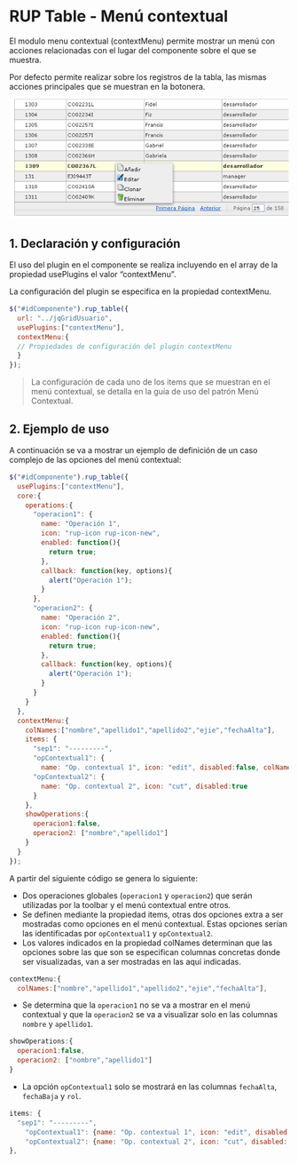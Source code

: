 # RUP Table - Menú contextual

El modulo menu contextual (contextMenu) permite mostrar un menú con acciones relacionadas con el lugar del componente sobre el que se muestra.

Por defecto permite realizar sobre los registros de la tabla, las mismas acciones principales que se muestran en la botonera.

![Imagen 1](img/rup.table.contextMenu_1.png)

## 1. Declaración y configuración

El uso del plugin en el componente se realiza incluyendo en el array de la propiedad usePlugins el valor “contextMenu”.

La configuración del plugin se especifica en la propiedad contextMenu.

```js
$("#idComponente").rup_table({
  url: "../jqGridUsuario",
  usePlugins:["contextMenu"],
  contextMenu:{
  // Propiedades de configuración del plugin contextMenu
  }
});

```

> La configuración de cada uno de los items que se muestran en el menú contextual, se detalla en la guía de uso del patrón Menú Contextual.

## 2. Ejemplo de uso

A continuación se va a mostrar un ejemplo de definición de un caso complejo de las opciones del menú contextual:

```js
$("#idComponente").rup_table({
  usePlugins:["contextMenu"],
  core:{
    operations:{
      "operacion1": {
        name: "Operación 1",
        icon: "rup-icon rup-icon-new",
        enabled: function(){
          return true;
        },
        callback: function(key, options){
          alert("Operación 1");
        }
      },
      "operacion2": {
        name: "Operación 2",
        icon: "rup-icon rup-icon-new",
        enabled: function(){
          return true;
        },
        callback: function(key, options){
          alert("Operación 1");
        }
      }
    }
  },
  contextMenu:{
    colNames:["nombre","apellido1","apellido2","ejie","fechaAlta"],
    items: {
      "sep1": "---------",
      "opContextual1": {
        name: "Op. contextual 1", icon: "edit", disabled:false, colNames:["fechaAlta","fechaBaja","rol"]},   
      "opContextual2": {
        name: "Op. contextual 2", icon: "cut", disabled:true
      }
    },
    showOperations:{
      operacion1:false,
      operacion2: ["nombre","apellido1"]
    }
  }
});
```

A partir del siguiente código se genera lo siguiente:

* Dos operaciones globales (```operacion1``` y ```operacion2```) que serán utilizadas por la toolbar y el menú contextual entre otros.
* Se definen mediante la propiedad items, otras dos opciones extra a ser mostradas como opciones en el menú contextual. Estas opciones serían las identificadas por ```opContextual1``` y ```opContextual2```.
* Los valores indicados en la propiedad colNames determinan que las opciones sobre las que son se especifican columnas concretas donde ser visualizadas, van a ser mostradas en las aquí indicadas.

```js
contextMenu:{
  colNames:["nombre","apellido1","apellido2","ejie","fechaAlta"],
```


* Se determina que la ```operacion1``` no se va a mostrar en el menú contextual y que la ```operacion2``` se va a visualizar solo en las columnas ```nombre``` y ```apellido1```.

```js
showOperations:{
  operacion1:false,
  operacion2: ["nombre","apellido1"]
}
```

* La opción ```opContextual1``` solo se mostrará en las columnas ```fechaAlta```, ```fechaBaja``` y ```rol```.

```js
items: {
  "sep1": "---------",
    "opContextual1": {name: "Op. contextual 1", icon: "edit", disabled: false, colNames:["fechaAlta","fechaBaja","rol"]},
    "opContextual2": {name: "Op. contextual 2", icon: "cut", disabled: true}
},
```
